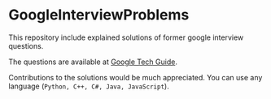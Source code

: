 # GoogleInterviewProblems

This repository include explained solutions of former google interview questions.

The questions are available at [Google Tech Guide](https://techdevguide.withgoogle.com/paths/interview/#sequence-2).

Contributions to the solutions would be much appreciated. You can use any language (`Python, C++, C#, Java, JavaScript`).
